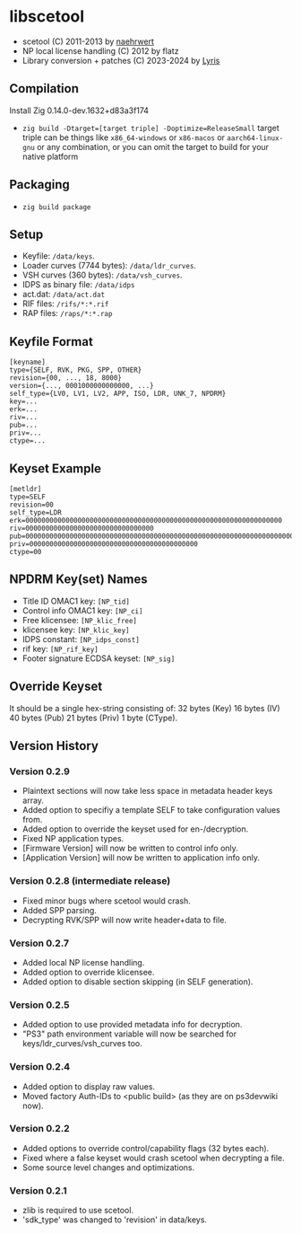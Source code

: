 # libscetool

- scetool (C) 2011-2013 by [naehrwert](https://github.com/naehrwert)
- NP local license handling (C) 2012 by flatz
- Library conversion + patches (C) 2023-2024 by [Lyris](https://github.com/Beyley/)

## Compilation

Install Zig 0.14.0-dev.1632+d83a3f174

- `zig build -Dtarget=[target triple] -Doptimize=ReleaseSmall` target triple can be things like `x86_64-windows` or `x86-macos` or `aarch64-linux-gnu` or any combination, or you can omit the target to build for your native platform

## Packaging

- `zig build package`

## Setup

- Keyfile: `/data/keys`.
- Loader curves (7744 bytes): `/data/ldr_curves`.
- VSH curves (360 bytes): `/data/vsh_curves`.
- IDPS as binary file: `/data/idps`
- act.dat: `/data/act.dat`
- RIF files: `/rifs/*:*.rif`
- RAP files: `/raps/*:*.rap`

## Keyfile Format

```
[keyname]
type={SELF, RVK, PKG, SPP, OTHER}
revision={00, ..., 18, 8000}
version={..., 0001000000000000, ...}
self_type={LV0, LV1, LV2, APP, ISO, LDR, UNK_7, NPDRM}
key=...
erk=...
riv=...
pub=...
priv=...
ctype=...
```

## Keyset Example

```
[metldr]
type=SELF
revision=00
self_type=LDR
erk=0000000000000000000000000000000000000000000000000000000000000000
riv=00000000000000000000000000000000
pub=00000000000000000000000000000000000000000000000000000000000000000000000000000000
priv=000000000000000000000000000000000000000000
ctype=00
```

## NPDRM Key(set) Names

- Title ID OMAC1 key: `[NP_tid]`
- Control info OMAC1 key: `[NP_ci]`
- Free klicensee: `[NP_klic_free]`
- klicensee key: `[NP_klic_key]`
- IDPS constant: `[NP_idps_const]`
- rif key: `[NP_rif_key]`
- Footer signature ECDSA keyset: `[NP_sig]`

## Override Keyset

 It should be a single hex-string consisting of:
 32 bytes (Key) 16 bytes (IV) 40 bytes (Pub) 21 bytes (Priv) 1 byte (CType).

## Version History

### Version 0.2.9

- Plaintext sections will now take less space in metadata header keys array.
- Added option to specifiy a template SELF to take configuration values from.
- Added option to override the keyset used for en-/decryption.
- Fixed NP application types.
- [Firmware Version] will now be written to control info only.
- [Application Version] will now be written to application info only.

### Version 0.2.8 (intermediate release)

- Fixed minor bugs where scetool would crash.
- Added SPP parsing.
- Decrypting RVK/SPP will now write header+data to file.

### Version 0.2.7

- Added local NP license handling.
- Added option to override klicensee.
- Added option to disable section skipping (in SELF generation).

### Version 0.2.5

- Added option to use provided metadata info for decryption.
- "PS3" path environment variable will now be searched for keys/ldr_curves/vsh_curves too.

### Version 0.2.4

- Added option to display raw values.
- Moved factory Auth-IDs to \<public build\> (as they are on ps3devwiki now).

### Version 0.2.2

- Added options to override control/capability flags (32 bytes each).
- Fixed where a false keyset would crash scetool when decrypting a file.
- Some source level changes and optimizations.

### Version 0.2.1

- zlib is required to use scetool.
- 'sdk_type' was changed to 'revision' in data/keys.
